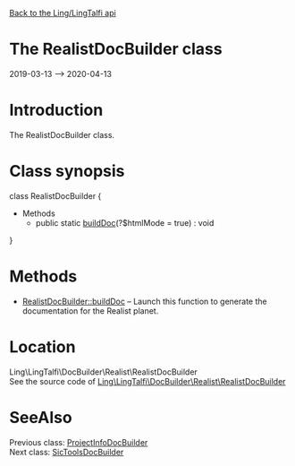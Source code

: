 [Back to the Ling/LingTalfi api](https://github.com/lingtalfi/LingTalfi/blob/master/doc/api/Ling/LingTalfi.md)



The RealistDocBuilder class
================
2019-03-13 --> 2020-04-13






Introduction
============

The RealistDocBuilder class.



Class synopsis
==============


class <span class="pl-k">RealistDocBuilder</span>  {

- Methods
    - public static [buildDoc](https://github.com/lingtalfi/LingTalfi/blob/master/doc/api/Ling/LingTalfi/DocBuilder/Realist/RealistDocBuilder/buildDoc.md)(?$htmlMode = true) : void

}






Methods
==============

- [RealistDocBuilder::buildDoc](https://github.com/lingtalfi/LingTalfi/blob/master/doc/api/Ling/LingTalfi/DocBuilder/Realist/RealistDocBuilder/buildDoc.md) &ndash; Launch this function to generate the documentation for the Realist planet.





Location
=============
Ling\LingTalfi\DocBuilder\Realist\RealistDocBuilder<br>
See the source code of [Ling\LingTalfi\DocBuilder\Realist\RealistDocBuilder](https://github.com/lingtalfi/LingTalfi/blob/master/DocBuilder/Realist/RealistDocBuilder.php)



SeeAlso
==============
Previous class: [ProjectInfoDocBuilder](https://github.com/lingtalfi/LingTalfi/blob/master/doc/api/Ling/LingTalfi/DocBuilder/ProjectInfo/ProjectInfoDocBuilder.md)<br>Next class: [SicToolsDocBuilder](https://github.com/lingtalfi/LingTalfi/blob/master/doc/api/Ling/LingTalfi/DocBuilder/SicTools/SicToolsDocBuilder.md)<br>
